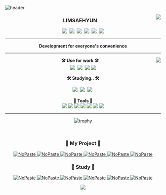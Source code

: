 ![header](https://capsule-render.vercel.app/api?type=Waving&color=timeGradient&height=350&section=header&text=saehyun%&fontSize=90)

<img align="right" src="https://github-readme-stats.vercel.app/api?username=limsaehyun&theme=dracula&exclude_repo=Computer-Science-Engineering&layout=compact&langs_count=10"/>

  <div align="center">
  
### LIMSAEHYUN
<a>
  <a href="https://resume.saehyun.kr"><img src="https://img.shields.io/badge/Notion-34567C?style=flat-square&logo=Notion&logoColor=white&link=https://resume.saehyun.kr"/></a>&nbsp
  <a href="https://medium.com/@limsaehyun"><img src="https://img.shields.io/badge/Medium-000000?style=flat-square&logo=Medium&log*oColor=white&link=https://medium.com/@limsaehyun"/></a>&nbsp
  <a href="https://velog.io/@limsaehyun"><img src="https://img.shields.io/badge/VELOG-11B48A?style=flat-square&logo=Vimeo&logoColor=white&link=https://velog.io/@limsaehyun"/></a>&nbsp
  <a href="https://www.instagram.com/sae.__.hyun/"><img src="https://img.shields.io/badge/Instagram-E4405F?style=flat-square&logo=Instagram&logoColor=white&link=https://www.instagram.com/sae.__.hyun/"/></a>&nbsp
  <a href="https://www.facebook.com/profile.php?id=100016589911133"><img src="https://img.shields.io/badge/Facebook-1877F2?style=flat-square&logo=Facebook&logoColor=white&link=https://www.facebook.com/profile.php?id=100016589911133"/></a>&nbsp
  <a href="https://www.linkedin.com/in/세현-임-220912228/" target="_blank"> <img src="https://img.shields.io/badge/LinkedIn-0A66C2?style=flat-square&logo=LinkedIn&logoColor=white"/>
</a>
</div>

---

<div align="center">
<b>Development for everyone's convenience</b>
</div>

---

<div align="left">
<img align="right" src="https://github-readme-stats.vercel.app/api/top-langs/?username=limsaehyun&theme=dracula&exclude_repo=Computer-Science-Engineering&layout=compact&langs_count=10"/>
<div align="center">  
<b>🛠 Use for work 🛠</b>
</div>
<div align="center">
  <img src="https://img.shields.io/badge/Android-3DDC84?style=flat-square&logo=Android&logoColor=white"/>&nbsp
  <img src="https://img.shields.io/badge/Kotlin-0095D5?style=flat-square&logo=Kotlin&logoColor=white"/>&nbsp
  <img src="https://img.shields.io/badge/Java-007396?style=flat-square&logo=Java&logoColor=white"/>
  <img src="https://img.shields.io/badge/Firebase-yellow?style=flat-square&logo=firebase&logoColor=white"/>
  
<b>🛠 Studying.. 🛠</b>
</div>
<div align="center">
  <img src="https://img.shields.io/badge/Spring-6DB33F?style=flat-square&logo=Spring&logoColor=white"/>&nbsp 
  <img src="https://img.shields.io/badge/Flutter-02569B?style=flat-square&logo=Flutter&logoColor=white"/>&nbsp
  <img src="https://img.shields.io/badge/Dart-0175C2?style=flat-square&logo=Dart&logoColor=white"/>&nbsp

<div align="center">
  <br/>
<b>🔩 Tools 🔩</b>
</div>
<div align="center">

<img src="https://img.shields.io/badge/AndroidStudio-3DDC84?style=flat-square&logo=AndroidStudio&logoColor=white "/>
<img src="https://img.shields.io/badge/IntelliJ IDEA-000000?style=flat-square&logo=IntelliJ-IDEA&logoColor=white"/>
<img src="https://img.shields.io/badge/Visual Studio Code-007ACC?style=flat-square&logo=Visual-Studio-Code&logoColor=white"/>
<img src="https://img.shields.io/badge/Jira-0052CC?style=flat-square&logo=Jira&logoColor=white"/>
<img src="https://img.shields.io/badge/Notion-000000?style=flat-square&logo=Notion&logoColor=white"/>
<img src="https://img.shields.io/badge/Postman-FF6C37?style=flat-square&logo=Postman&logoColor=white"/>
<img src="https://img.shields.io/badge/GitKraken-179287?style=flat-square&logo=GitKraken&logoColor=white"/>
  
---
  
![trophy](https://github-profile-trophy.vercel.app/?username=limsaehyun&theme=chalk&row=1&column=7&margin-w=5)
  
<br>
  
<div align="center">  

### 📑 My Project 📑
  
  
[<picture><source media="(prefers-color-scheme: dark)" srcset="https://ghrs.vercel.app/api/pin?username=duckie-team&repo=quack-quack-android"/>
  <img alt="NoPaste" src="https://ghrs.vercel.app/api/pin?username=duckie-team&repo=quack-quack-android">
</picture>](https://github.com/duckie-team/quack-quack-android)
[<picture><source media="(prefers-color-scheme: dark)" srcset="https://ghrs.vercel.app/api/pin?username=duckie-team&repo=duckie-android"/>
  <img alt="NoPaste" src="https://ghrs.vercel.app/api/pin?username=duckie-team&repo=duckie-android">
</picture>](https://github.com/duckie-team/duckie-android)
[<picture><source media="(prefers-color-scheme: dark)" srcset="https://ghrs.vercel.app/api/pin?username=Team-ComIT&repo=SimTong-Android"/>
  <img alt="NoPaste" src="https://ghrs.vercel.app/api/pin?username=Team-ComIT&repo=SimTong-Android">
</picture>](https://github.com/Team-ComIT/SimTong-Android)
[<picture><source media="(prefers-color-scheme: dark)" srcset="https://ghrs.vercel.app/api/pin?username=team-aliens&repo=DMS-Android"/>
  <img alt="NoPaste" src="https://ghrs.vercel.app/api/pin?username=team-aliens&repo=DMS-Android">
</picture>](https://github.com/team-aliens/DMS-Android)
[<picture><source media="(prefers-color-scheme: dark)" srcset="https://ghrs.vercel.app/api/pin?username=Walkhub&repo=walkhub_android"/>
  <img alt="NoPaste" src="https://ghrs.vercel.app/api/pin?username=Walkhub&repo=walkhub_android">
</picture>](https://github.com/Walkhub/walkhub_android)
[<picture><source media="(prefers-color-scheme: dark)" srcset="https://ghrs.vercel.app/api/pin?username=Team-Smonkey&repo=SMonkey-Backend"/>
  <img alt="NoPaste" src="https://ghrs.vercel.app/api/pin?username=Team-Smonkey&repo=SMonkey-Backend">
</picture>](https://github.com/Team-Smonkey/SMonkey-Backend)
  
   
<div align="center">  

### 📑 Study 📑
  
  
[<picture><source media="(prefers-color-scheme: dark)" srcset="https://ghrs.vercel.app/api/pin?username=limsaehyun&repo=Android_Study"/>
  <img alt="NoPaste" src="https://ghrs.vercel.app/api/pin?username=limsaehyun&repo=Android_Study">
</picture>](https://github.com/limsaehyun/Android_Study)
[<picture><source media="(prefers-color-scheme: dark)" srcset="https://ghrs.vercel.app/api/pin?username=DSM-Android-Study&repo=DSM-Android-Study-Season-2"/>
  <img alt="NoPaste" src="https://ghrs.vercel.app/api/pin?username=DSM-Android-Study&repo=DSM-Android-Study-Season-2">
</picture>](https://github.com/DSM-Android-Study/DSM-Android-Study-Season-2)
[<picture><source media="(prefers-color-scheme: dark)" srcset="https://ghrs.vercel.app/api/pin?username=DSM-Android-Study&repo=DSM-Android-Study"/>
  <img alt="NoPaste" src="https://ghrs.vercel.app/api/pin?username=DSM-Android-Study&repo=DSM-Android-Study">
</picture>](https://github.com/DSM-Android-Study/DSM-Android-Study)
[<picture><source media="(prefers-color-scheme: dark)" srcset="https://ghrs.vercel.app/api/pin?username=Develop-Team-Study&repo=Android-Team-Study"/>
  <img alt="NoPaste" src="https://ghrs.vercel.app/api/pin?username=Develop-Team-Study&repo=Android-Team-Study">
</picture>](https://github.com/Develop-Team-Study/Android-Team-Study)
[<picture><source media="(prefers-color-scheme: dark)" srcset="https://ghrs.vercel.app/api/pin?username=limsaehyun&repo=DataBase-Study"/>
  <img alt="NoPaste" src="https://ghrs.vercel.app/api/pin?username=limsaehyun&repo=DataBase-Study">
</picture>](https://github.com/limsaehyun/DataBase-Study)
[<picture><source media="(prefers-color-scheme: dark)" srcset="https://ghrs.vercel.app/api/pin?username=study-algohaza&repo=JAVA_Algorithm"/>
  <img alt="NoPaste" src="https://ghrs.vercel.app/api/pin?username=study-algohaza&repo=JAVA_Algorithm">
</picture>](https://github.com/study-algohaza/JAVA_Algorithm)

  

<img src="https://visitor-badge.glitch.me/badge?page_id=limsaehyun"/>
